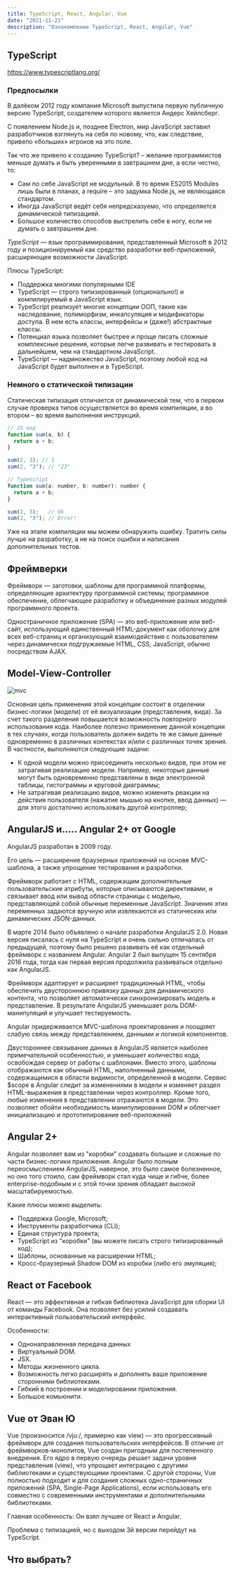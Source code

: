 ```yaml
---
title: TypeScript, React, Angular, Vue
date: "2021-11-21"
description: "Ознакомление TypeScript, React, Angular, Vue"
---
```


## TypeScript

https://www.typescriptlang.org/

### Предпосылки

В далёком 2012 году компания Microsoft выпустила первую публичную версию TypeScript, создателем которого является Андерс Хейлсберг.

С появлением Node.js и, позднее Electron, мир JavaScript заставил разработчиков взглянуть на себя по новому, что, как следствие, привело «больших» игроков на это поле.

Так что же привело к созданию TypeScript? – желание программистов меньше думать и быть уверенными в завтрашнем дне, а если честно, то:
- Сам по себе JavaScript не модульный. В то время ES2015 Modules лишь были в планах, а require – это задумка Node.js, не являющаяся стандартом.
- Иногда JavaScript ведёт себя непредсказуемо, что определяется динамической типизацией.
- Большое количество способов выстрелить себе в ногу, если не думать о завтрашнем дне.

*TypeScript* — язык программирования, представленный Microsoft в 2012 году и позиционируемый как средство разработки веб-приложений, расширяющее возможности JavaScript.

Плюсы TypeScript:
- Поддержка многими популярными IDE
- TypeScript — строго типизированный (опционально!) и компилируемый в JavaScript язык. 
- TypeScript реализует многие концепции ООП, такие как наследование, полиморфизм, инкапсуляция и модификаторы доступа. В нем есть классы, интерфейсы и (даже!) абстрактные классы.
- Потенциал языка позволяет быстрее и проще писать сложные комплексные решения, которые легче развивать и тестировать в дальнейшем, чем на стандартном JavaScript.
- TypeScript — надмножество JavaScript, поэтому любой код на JavaScript будет выполнен и в TypeScript. 


### Немного о статической типизации

Статическая типизация отличается от динамической тем, что в первом случае проверка типов осуществляется во время компиляции, а во втором – во время выполнения инструкций.

```javascript
// JS код
function sum(a, b) {
  return a + b;
}

sum(2, 3); // 5
sum(2, "3"); // "23"

// Typescript
function sum(a: number, b: number): number {
  return a + b;
}

sum(2, 3);   // Ok
sum(2, "3"); // Error!
```

Уже на этапе компиляции мы можем обнаружить ошибку. Тратить силы лучше на разработку, а не на поиск ошибки и написания дополнительных тестов.

## Фреймверки

Фреймворк — заготовки, шаблоны для программной платформы, определяющие архитектуру программной системы; программное обеспечение,
облегчающее разработку и объединение разных модулей программного проекта.

Одностраничное приложение (SPA) — это веб-приложение или веб-сайт, использующий единственный HTML-документ как оболочку для 
всех веб-страниц и организующий взаимодействие с пользователем через динамически подгружаемые HTML, CSS, JavaScript, обычно посредством AJAX.

## Model-View-Controller

![mvc](./MVC.png)

Основная цель применения этой концепции состоит в отделении бизнес-логики (модели) от её визуализации (представления, вида). 
За счет такого разделения повышается возможность повторного использования кода. Наиболее полезно применение данной концепции 
в тех случаях, когда пользователь должен видеть те же самые данные одновременно в различных контекстах и/или с различных точек зрения. 
В частности, выполняются следующие задачи:
- К одной модели можно присоединить несколько видов, при этом не затрагивая реализацию модели. Например, некоторые данные могут 
быть одновременно представлены в виде электронной таблицы, гистограммы и круговой диаграммы;
- Не затрагивая реализацию видов, можно изменить реакции на действия пользователя (нажатие мышью на кнопке, ввод данных) — 
для этого достаточно использовать другой контроллер;

## AngularJS и….. Angular 2+ от Google

AngularJS разработан в 2009 году.

Его цель — расширение браузерных приложений на основе MVC-шаблона, а также упрощение тестирования и разработки.

Фреймворк работает с HTML, содержащим дополнительные пользовательские атрибуты, которые описываются директивами, и связывает 
ввод или вывод области страницы с моделью, представляющей собой обычные переменные JavaScript. Значения этих переменных 
задаются вручную или извлекаются из статических или динамических JSON-данных.

В марте 2014 было объявлено о начале разработки AngularJS 2.0. Новая версия писалась с нуля на TypeScript и очень сильно 
отличалась от предыдущей, поэтому было решено развивать её как отдельный фреймворк с названием Angular. Angular 2 был выпущен 
15 сентября 2016 года, тогда как первая версия продолжила развиваться отдельно как AngularJS.

Фреймворк адаптирует и расширяет традиционный HTML, чтобы обеспечить двустороннюю привязку данных для динамического контента, 
что позволяет автоматически синхронизировать модель и представление. В результате AngularJS уменьшает роль DOM-манипуляций 
и улучшает тестируемость.

Angular придерживается MVC-шаблона проектирования и поощряет слабую связь между представлением, данными и логикой компонентов.

Двустороннее связывание данных в AngularJS является наиболее примечательной особенностью, и уменьшает количество кода, освобождая 
сервер от работы с шаблонами. Вместо этого, шаблоны отображаются как обычный HTML, наполненный данными, содержащимися в области 
видимости, определенной в модели. Сервис $scope в Angular следит за изменениями в модели и изменяет раздел HTML-выражения в 
представлении через контроллер. Кроме того, любые изменения в представлении отражаются в модели. Это позволяет обойти необходимость 
манипулирования DOM и облегчает инициализацию и прототипирование веб-приложений

## Angular 2+

Angular позволяет вам из "коробки" создавать большие и сложные по части бизнес-логики приложения. Angular было полным переосмыслением 
AngularJS, наверное, это было самое болезненное, но оно того стоило, сам фреймворк стал куда чище и гибче, более enterprise-подобным 
и с этой точки зрения обладает высокой масштабируемостью.

Какие плюсы можно выделить:
- Поддержка Google, Microsoft;
- Инструменты разработчика (CLI);
- Единая структура проекта;
- TypeScript из "коробки" (вы можете писать строго типизированный код);
- Шаблоны, основанные на расширении HTML;
- Кросс-браузерный Shadow DOM из коробки (либо его эмуляция);

## React от Facebook

React — это эффективная и гибкая библиотека JavaScript для сборки UI от команды Facebook. Она позволяет без усилий создавать 
интерактивный пользовательский интерфейс. 

Особенности:
- Однонаправленная передача данных
- Виртуальный DOM.
- JSX.
- Методы жизненного цикла.
- Возможность легко расширять и дополнять ваше приложение сторонними библиотеками.
- Гибкий в построении и моделировании приложения.
- Большое комьюнити.

## Vue от Эван Ю

Vue (произносится /vjuː/, примерно как view) — это прогрессивный фреймворк для создания пользовательских интерфейсов. 
В отличие от фреймворков-монолитов, Vue создан пригодным для постепенного внедрения. Его ядро в первую очередь решает задачи 
уровня представления (view), что упрощает интеграцию с другими библиотеками и существующими проектами. С другой стороны, 
Vue полностью подходит и для создания сложных одно-страничных приложений (SPA, Single-Page Applications), если использовать 
его совместно с современными инструментами и дополнительными библиотеками.

Главная особенность: Он взял лучшее от React и Angular.

Проблема с типизацией, но с выходом 3й версии перейдут на TypeScript.

## Что выбрать?
